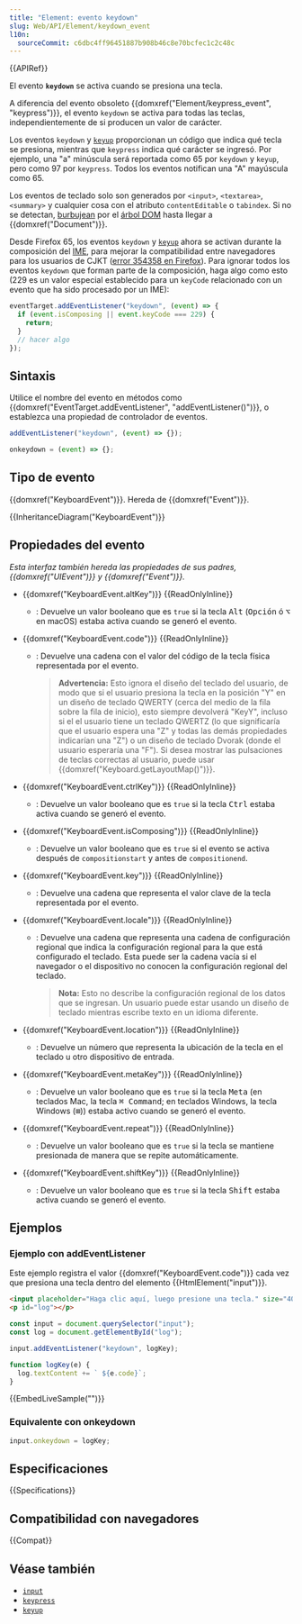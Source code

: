 ```yaml
---
title: "Element: evento keydown"
slug: Web/API/Element/keydown_event
l10n:
  sourceCommit: c6dbc4ff96451887b908b46c8e70bcfec1c2c48c
---
```


{{APIRef}}

El evento **`keydown`** se activa cuando se presiona una tecla.

A diferencia del evento obsoleto {{domxref("Element/keypress_event", "keypress")}}, el evento `keydown` se activa para todas las teclas, independientemente de si producen un valor de carácter.

Los eventos `keydown` y [`keyup`](/es/docs/Web/API/Element/keyup_event) proporcionan un código que indica qué tecla se presiona, mientras que `keypress` indica qué carácter se ingresó. Por ejemplo, una "a" minúscula será reportada como 65 por `keydown` y `keyup`, pero como 97 por `keypress`. Todos los eventos notifican una "A" mayúscula como 65.

Los eventos de teclado solo son generados por `<input>`, `<textarea>`, `<summary>` y cualquier cosa con el atributo `contentEditable` o `tabindex`. Si no se detectan, [burbujean](/es/docs/Learn/JavaScript/Building_blocks/Events#event_bubbling) por el [árbol DOM](/Web/API/Document_object_model/Using_the_Document_Object_Model#what_is_a_dom_tree) hasta llegar a {{domxref("Document")}}.

Desde Firefox 65, los eventos `keydown` y [`keyup`](/es/docs/Web/API/Element/keyup_event) ahora se activan durante la composición del [IME](/es/docs/Glossary/Input_method_editor), para mejorar la compatibilidad entre navegadores para los usuarios de CJKT ([error 354358 en Firefox](https://bugzil.la/354358)). Para ignorar todos los eventos `keydown` que forman parte de la composición, haga algo como esto (229 es un valor especial establecido para un `keyCode` relacionado con un evento que ha sido procesado por un IME):

```js
eventTarget.addEventListener("keydown", (event) => {
  if (event.isComposing || event.keyCode === 229) {
    return;
  }
  // hacer algo
});
```

## Sintaxis

Utilice el nombre del evento en métodos como {{domxref("EventTarget.addEventListener", "addEventListener()")}}, o establezca una propiedad de controlador de eventos.

```js
addEventListener("keydown", (event) => {});

onkeydown = (event) => {};
```

## Tipo de evento

{{domxref("KeyboardEvent")}}. Hereda de {{domxref("Event")}}.

{{InheritanceDiagram("KeyboardEvent")}}

## Propiedades del evento

_Esta interfaz también hereda las propiedades de sus padres, {{domxref("UIEvent")}} y {{domxref("Event")}}._

- {{domxref("KeyboardEvent.altKey")}} {{ReadOnlyInline}}

  - : Devuelve un valor booleano que es `true` si la tecla <kbd>Alt</kbd> (<kbd>Opción</kbd> ó <kbd>⌥</kbd> en macOS) estaba activa cuando se generó el evento.

- {{domxref("KeyboardEvent.code")}} {{ReadOnlyInline}}

  - : Devuelve una cadena con el valor del código de la tecla física representada por el evento.

    > **Advertencia:** Esto ignora el diseño del teclado del usuario, de modo que si el usuario presiona la tecla en la posición "Y" en un diseño de teclado QWERTY (cerca del medio de la fila sobre la fila de inicio), esto siempre devolverá "KeyY", incluso si el el usuario tiene un teclado QWERTZ (lo que significaría que el usuario espera una "Z" y todas las demás propiedades indicarían una "Z") o un diseño de teclado Dvorak (donde el usuario esperaría una "F"). Si desea mostrar las pulsaciones de teclas correctas al usuario, puede usar {{domxref("Keyboard.getLayoutMap()")}}.

- {{domxref("KeyboardEvent.ctrlKey")}} {{ReadOnlyInline}}

  - : Devuelve un valor booleano que es `true` si la tecla <kbd>Ctrl</kbd> estaba activa cuando se generó el evento.

- {{domxref("KeyboardEvent.isComposing")}} {{ReadOnlyInline}}
  - : Devuelve un valor booleano que es `true` si el evento se activa después de `compositionstart` y antes de `compositionend`.
- {{domxref("KeyboardEvent.key")}} {{ReadOnlyInline}}
  - : Devuelve una cadena que representa el valor clave de la tecla representada por el evento.
- {{domxref("KeyboardEvent.locale")}} {{ReadOnlyInline}}

  - : Devuelve una cadena que representa una cadena de configuración regional que indica la configuración regional para la que está configurado el teclado. Esta puede ser la cadena vacía si el navegador o el dispositivo no conocen la configuración regional del teclado.

    > **Nota:** Esto no describe la configuración regional de los datos que se ingresan. Un usuario puede estar usando un diseño de teclado mientras escribe texto en un idioma diferente.

- {{domxref("KeyboardEvent.location")}} {{ReadOnlyInline}}
  - : Devuelve un número que representa la ubicación de la tecla en el teclado u otro dispositivo de entrada.
- {{domxref("KeyboardEvent.metaKey")}} {{ReadOnlyInline}}

  - : Devuelve un valor booleano que es `true` si la tecla <kbd>Meta</kbd> (en teclados Mac, la tecla <kbd>⌘ Command</kbd>; en teclados Windows, la tecla Windows (<kbd>⊞</kbd>)) estaba activo cuando se generó el evento.

- {{domxref("KeyboardEvent.repeat")}} {{ReadOnlyInline}}
  - : Devuelve un valor booleano que es `true` si la tecla se mantiene presionada de manera que se repite automáticamente.
- {{domxref("KeyboardEvent.shiftKey")}} {{ReadOnlyInline}}

  - : Devuelve un valor booleano que es `true` si la tecla <kbd>Shift</kbd> estaba activa cuando se generó el evento.

## Ejemplos

### Ejemplo con addEventListener

Este ejemplo registra el valor {{domxref("KeyboardEvent.code")}} cada vez que presiona una tecla dentro del elemento {{HtmlElement("input")}}.

```html
<input placeholder="Haga clic aquí, luego presione una tecla." size="40" />
<p id="log"></p>
```

```js
const input = document.querySelector("input");
const log = document.getElementById("log");

input.addEventListener("keydown", logKey);

function logKey(e) {
  log.textContent += ` ${e.code}`;
}
```

{{EmbedLiveSample("")}}

### Equivalente con onkeydown

```js
input.onkeydown = logKey;
```

## Especificaciones

{{Specifications}}

## Compatibilidad con navegadores

{{Compat}}

## Véase también

- [`input`](/es/docs/Web/API/HTMLElement/input_event)
- [`keypress`](/es/docs/Web/API/Element/keypress_event)
- [`keyup`](/es/docs/Web/API/Element/keyup_event)
